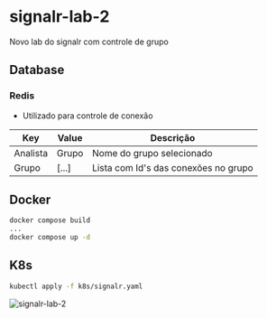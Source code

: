 # signalr-lab-2
Novo lab do signalr com controle de grupo

## Database
### Redis
- Utilizado para controle de conexão

| Key | Value | Descrição |
| --- | ----- | --------- | 
| Analista | Grupo | Nome do grupo selecionado |
| Grupo | [...] | Lista com Id's das conexões no grupo |

## Docker
``` sh
docker compose build
...
docker compose up -d
```

## K8s
```sh
kubectl apply -f k8s/signalr.yaml
```

![signalr-lab-2](https://user-images.githubusercontent.com/30089341/236485684-7bee9898-e9b9-4a47-b5ba-73dd49f32224.png)
